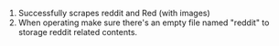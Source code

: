 1. Successfully scrapes reddit and Red (with images)
2. When operating make sure there's an empty file named "reddit" to storage reddit related contents.  
